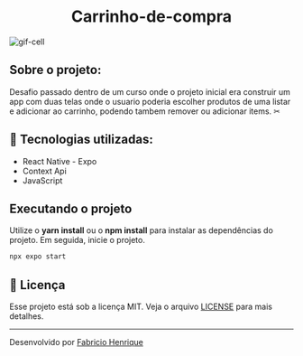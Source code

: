 
<h1 align="center">Carrinho-de-compra</h1>


<img alt="gif-cell" src="https://github.com/fabricio-26/Carrinho-de-compra/blob/main/src/img/Readme.png">

## Sobre o projeto:

Desafio passado dentro de um curso onde o projeto inicial era construir um app com duas telas onde o usuario poderia escolher produtos de uma listar e adicionar ao carrinho, podendo tambem remover ou adicionar items. ✂

## :rocket: Tecnologias utilizadas:

- React Native - Expo
- Context Api
- JavaScript

## Executando o projeto

Utilize o **yarn install** ou o **npm install** para instalar as dependências do projeto.
Em seguida, inicie o projeto.

```cl
npx expo start
```


## :memo: Licença

Esse projeto está sob a licença MIT. Veja o arquivo [LICENSE](https://github.com/fabricio-26/Carrinho-de-compra/blob/main/LICENSE) para mais detalhes.

---

Desenvolvido por [Fabricio Henrique](https://www.linkedin.com/in/fabricio-26/)
